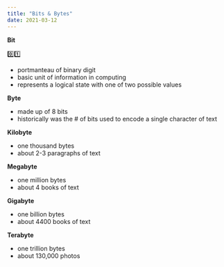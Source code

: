 ```yaml
---
title: "Bits & Bytes"
date: 2021-03-12
---
```


**Bit**


0️⃣1️⃣
* portmanteau of binary digit
* basic unit of information in computing
* represents a logical state with one of two possible values

**Byte**
* made up of 8 bits
* historically was the # of bits used to encode a single character of text




**Kilobyte**
* one thousand bytes
* about 2-3 paragraphs of text

**Megabyte**
* one million bytes
* about 4 books of text 

**Gigabyte**
* one billion bytes
* about 4400 books of text

**Terabyte**
* one trillion bytes
* about 130,000 photos 